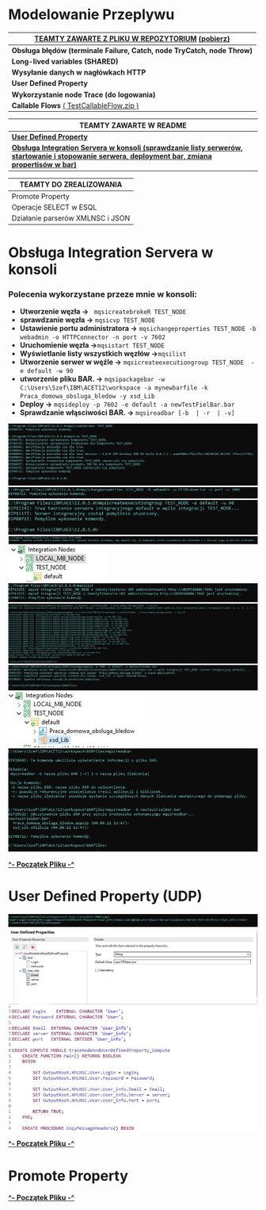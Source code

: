 # Modelowanie Przeplywu
| [TEAMTY ZAWARTE Z PLIKU W REPOZYTORIUM](https://github.com/mbialekIBPMPRO/Modelowanie_Przeplywu/tree/demo) [(pobierz)](https://github.com/mbialekIBPMPRO/Modelowanie_Przeplywu/raw/demo/Modelowanie_Przeplywu.zip) | 
| ------ |
| **Obsługa błędów (terminale Failure, Catch, node TryCatch, node Throw)** |
| **Long-lived variables (SHARED)** | 
| **Wysyłanie danych w nagłówkach HTTP** |
| **User Defined Property** |
| **Wykorzystanie node Trace (do logowania)** |
| **Callable Flows** [( TestCallableFlow.zip )](https://github.com/mbialekIBPMPRO/Modelowanie_Przeplywu/raw/demo/TestCallableFlow.zip)|

| TEAMTY ZAWARTE W README |
| ------ |
| [**User Defined Property**](#user-defined-property-udp) |
| [**Obsługa Integration Servera w konsoli (sprawdzanie listy serwerów, startowanie i stopowanie serwera, deployment bar, zmiana   propertisów w bar)**](#obsługa-integration-servera-w-konsoli) |

| TEAMTY DO ZREALIZOWANIA |
| ------ |
| Promote Property | 
| Operacje SELECT w ESQL |
| Działanie parserów XMLNSC i JSON |

# Obsługa Integration Servera w konsoli

### **Polecenia wykorzystane przeze mnie w konsoli:**
  - **Utworzenie węzła ->** ``` mqsicreatebrokeR TEST_NODE```
  - **sprawdzanie węzła ->** ```mqsicvp TEST_NODE```
  - **Ustawienie portu administratora ->** ```mqsichangeproperties TEST_NODE -b webadmin -o HTTPConnector -n port -v 7602```
  - **Uruchomienie węzła ->**```mqsistart TEST_NODE```
  - **Wyświetlanie listy wszystkich węzłów ->**```mqsilist```
  - **Utworzenie serwer w węźle ->** ```mqsicreateexecutiongroup TEST_NODE  -e default -w 90```
  - **utworzenie pliku BAR. ->** ```mqsipackagebar -w C:\Users\Szef\IBM\ACET12\workspace -a mynewbarfile -k Praca_domowa_obsluga_bledow -y xsd_Lib```
  - **Deploy ->** ```mqsideploy -p 7602 -e default -a newTestFielBar.bar```
  - **Sprawdzanie włąsciwości BAR. ->** ```mqsireadbar [-b  | -r  | -v]``` 

![](ss_console/ss_2.JPG)
![](ss_console/ss_3.JPG)
![](ss_console/ss_4.JPG)
![](ss_console/ss_5.JPG)
![](ss_console/ss_6.JPG)
![](ss_console/ss_7.JPG)
![](ss_console/ss_8.JPG)
![](ss_console/ss_9.JPG)
![](ss_console/ss_10.JPG)
![](ss_console/ss_11.JPG)

[**^- Początek Pliku -^**](#modelowanie-przeplywu)

# User Defined Property (UDP)
![](UDP/ss_1.JPG)
![](UDP/ss_2.JPG)
![](UDP/ss_3.JPG)

[**^- Początek Pliku -^**](#modelowanie-przeplywu)

# Promote Property

[**^- Początek Pliku -^**](#modelowanie-przeplywu)
